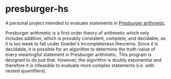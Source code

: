 # presburger-hs

A personal project intended to evaluate statements in [Presburger arithmetic](https://en.wikipedia.org/wiki/Presburger_arithmetic).

Presburger arithmetic is a first-order theory of arithmetic which only includes addition, which is
provably consistent, complete, and decidable, as it is too weak to fall under Goedel's
Incompleteness theorems. Since it is decidable, it is possible for an algorithm to determine the
truth-value of every meaningful statement in Presburger arithmetic. This program is designed to do
just that. However, the algorithm is doubly exponential and therefore it is infeasible to evaluate
more complex statements (i.e. with nested quantifiers).
